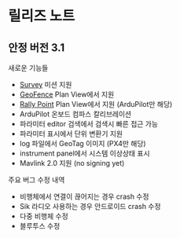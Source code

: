# 릴리즈 노트

## 안정 버전 3.1

새로운 기능들

* [Survey](../PlanView/Survey.md) 미션 지원
* [GeoFence](../PlanView/PlanGeoFence.md) Plan View에서 지원
* [Rally Point](../PlanView/PlanRallyPoints.md) Plan View에서 지원 (ArduPilot만 해당)
* ArduPilot 온보드 컴파스 칼리브레이션
* 파라미터 editor 검색에서 검색시 빠른 접근 가능
* 파라미터 표시에서 단위 변환기 지원
* log 파일에서 GeoTag 이미지 (PX4만 해당)
* instrument panel에서 시스템 이상상태 표시
* Mavlink 2.0 지원 (no signing yet)


주요 버그 수정 내역

* 비행체에서 연결이 끊어지는 경우 crash 수정
* Sik 라디오 사용하는 경우 안드로이드 crash 수정
* 다중 비행체 수정
* 블루투스 수정
